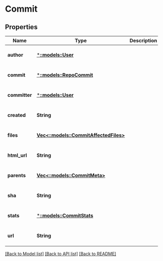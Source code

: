 # Commit

## Properties
Name | Type | Description | Notes
------------ | ------------- | ------------- | -------------
**author** | [***::models::User**](User.md) |  | [optional] [default to null]
**commit** | [***::models::RepoCommit**](RepoCommit.md) |  | [optional] [default to null]
**committer** | [***::models::User**](User.md) |  | [optional] [default to null]
**created** | **String** |  | [optional] [default to null]
**files** | [**Vec<::models::CommitAffectedFiles>**](CommitAffectedFiles.md) |  | [optional] [default to null]
**html_url** | **String** |  | [optional] [default to null]
**parents** | [**Vec<::models::CommitMeta>**](CommitMeta.md) |  | [optional] [default to null]
**sha** | **String** |  | [optional] [default to null]
**stats** | [***::models::CommitStats**](CommitStats.md) |  | [optional] [default to null]
**url** | **String** |  | [optional] [default to null]

[[Back to Model list]](../README.md#documentation-for-models) [[Back to API list]](../README.md#documentation-for-api-endpoints) [[Back to README]](../README.md)


